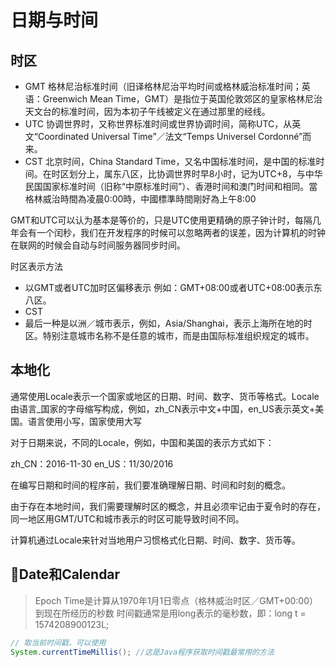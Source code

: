 # 日期与时间

## 时区

- GMT 格林尼治标准时间（旧译格林尼治平均时间或格林威治标准时间；英语：Greenwich Mean Time，GMT）是指位于英国伦敦郊区的皇家格林尼治天文台的标准时间，因为本初子午线被定义在通过那里的经线。
- UTC 协调世界时，又称世界标准时间或世界协调时间，简称UTC，从英文“Coordinated Universal Time”／法文“Temps Universel Cordonné”而来。
- CST 北京时间，China Standard Time，又名中国标准时间，是中国的标准时间。在时区划分上，属东八区，比协调世界时早8小时，记为UTC+8，与中华民国国家标准时间（旧称“中原标准时间”）、香港时间和澳门时间和相同。當格林威治時間為凌晨0:00時，中國標準時間剛好為上午8:00

GMT和UTC可以认为基本是等价的，只是UTC使用更精确的原子钟计时，每隔几年会有一个闰秒，我们在开发程序的时候可以忽略两者的误差，因为计算机的时钟在联网的时候会自动与时间服务器同步时间。

时区表示方法
- 以GMT或者UTC加时区偏移表示  例如：GMT+08:00或者UTC+08:00表示东八区。
- CST 
- 最后一种是以洲／城市表示，例如，Asia/Shanghai，表示上海所在地的时区。特别注意城市名称不是任意的城市，而是由国际标准组织规定的城市。


## 本地化
通常使用Locale表示一个国家或地区的日期、时间、数字、货币等格式。Locale由语言_国家的字母缩写构成，例如，zh_CN表示中文+中国，en_US表示英文+美国。语言使用小写，国家使用大写

对于日期来说，不同的Locale，例如，中国和美国的表示方式如下：

zh_CN：2016-11-30
en_US：11/30/2016

在编写日期和时间的程序前，我们要准确理解日期、时间和时刻的概念。

由于存在本地时间，我们需要理解时区的概念，并且必须牢记由于夏令时的存在，同一地区用GMT/UTC和城市表示的时区可能导致时间不同。

计算机通过Locale来针对当地用户习惯格式化日期、时间、数字、货币等。


## Date和Calendar

> Epoch Time是计算从1970年1月1日零点（格林威治时区／GMT+00:00）到现在所经历的秒数
> 时间戳通常是用long表示的毫秒数，即：long t = 1574208900123L;

```java
// 取当前时间戳，可以使用
System.currentTimeMillis(); //这是Java程序获取时间戳最常用的方法
```


